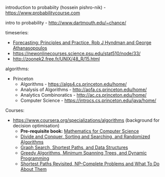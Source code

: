 introduction to probabiity (hossein pishro-nik) - https://www.probabilitycourse.com

intro to probability - http://www.dartmouth.edu/~chance/

timeseries:

 - [Forecasting: Principles and Practice, Rob J Hyndman and George Athanasopoulos](https://otexts.com/fpp2/)
 - https://newonlinecourses.science.psu.edu/stat510/node/33/
 - http://zoonek2.free.fr/UNIX/48_R/15.html

algorithms:

 - Princeton
   - Algorithms - https://algs4.cs.princeton.edu/home/
   - Analysis of Algorithms - http://aofa.cs.princeton.edu/home/
   - Analytics Combinoratics - http://ac.cs.princeton.edu/home/
   - Computer Science - https://introcs.cs.princeton.edu/java/home/
 
 
 Courses:
 
 - https://www.coursera.org/specializations/algorithms (background for decision optimisation)
   - **Pre-requisite book:** [Mathematics for Computer Science](https://www.cs.princeton.edu/courses/archive/fall06/cos341/handouts/mathcs.pdf)
   - [Divide and Conquer, Sorting and Searching, and Randomized Algorithms](https://www.coursera.org/learn/algorithms-divide-conquer)
   - [Graph Search, Shortest Paths, and Data Structures](https://www.coursera.org/learn/algorithms-graphs-data-structures)
   - [Greedy Algorithms, Minimum Spanning Trees, and Dynamic Programming](https://www.coursera.org/learn/algorithms-greedy)
   - [Shortest Paths Revisited, NP-Complete Problems and What To Do About Them](https://www.coursera.org/learn/algorithms-npcomplete)
